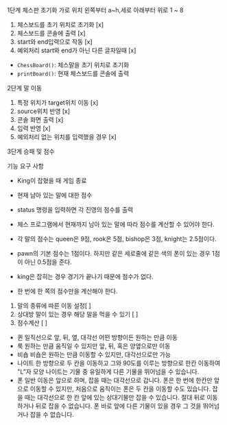 1단계 체스판 초기화
가로 위치 왼쪽부터 a~h,세로 아래부터 위로 1 ~ 8

1. 체스보드를 초기 위치로 초기화 [x]
2. 체스보드를 콘솔에 출력 [x]
3. start와 end입력으로 작동 [x]
4. 예외처리 start와 end가 아닌 다른 글자일때 [x] 

* `ChessBoard()`: 체스말을 초기 위치로 초기화
* `printBoard()`: 현재 체스보드를 콘솔에 출력

2단계 말 이동

1. 특정 위치가 target위치 이동 [x]
2. source위치 반영 [x]
3. 콘솔 화면 출력 [x]
4. 입력 반영 [x]
5. 예외처리 없는 위치를 입력했을 경우 [x]

3단계 승패 및 점수 

기능 요구 사항
* King이 잡혔을 때 게임 종료
* 현재 남아 있는 말에 대한 점수 
* status 명령을 입력하면 각 진영의 점수를 출력

* 체스 프로그램에서 현재까지 남아 있는 말에 따라 점수를 계산할 수 있어야 한다.
* 각 말의 점수는 queen은 9점, rook은 5점, bishop은 3점, knight는 2.5점이다.
* pawn의 기본 점수는 1점이다. 하지만 같은 세로줄에 같은 색의 폰이 있는 경우 1점이 아닌 0.5점을 준다.
* king은 잡히는 경우 경기가 끝나기 때문에 점수가 없다.
* 한 번에 한 쪽의 점수만을 계산해야 한다.

1. 말의 종류에 따른 이동 설정[ ]
2. 상대방 말이 있는 경우 해당 말을 먹을 수 있기 [ ]
3. 점수계산 [ ]

* 퀸 일직선으로 앞, 뒤, 옆, 대각선 어떤 방향이든 원하는 만큼 이동
* 룩 원하는 만큼 움직일 수 있지만 앞, 뒤, 혹은 양옆으로만 이동
* 비숍 비숍은 원하는 만큼 이동할 수 있지만, 대각선으로만 가능
* 나이트 한 방향으로 두 칸을 이동하고 그와 90도를 이루는 방향으로 한칸 이동하여 "L"자 모양 나이트는 기물 중 유일하게 다른 기물을 뛰어넘을 수 있습니다.
* 폰 일반 이동은 앞으로 하며, 잡을 때는 대각선으로 갑니다. 폰은 한 번에 한칸만 앞으로 이동할 수 있지만, 처음으로 움직이는 폰은 두 칸을 이동할 수도 있습니다. 잡을 때는 대각선으로 한 칸 앞에 있는 상대기물만 잡을 수 있습니다. 절대 뒤로 이동하거나 뒤로 잡을 수 없습니다. 폰 바로 앞에 다른 기물이 있을 경우 그 것을 뛰어넘거나 잡을 수 없습니다.

